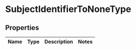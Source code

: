 # SubjectIdentifierToNoneType

## Properties
Name | Type | Description | Notes
------------ | ------------- | ------------- | -------------
